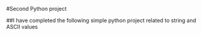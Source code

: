 #Second Python project

##I have completed the following simple python project related to string and ASCII values
